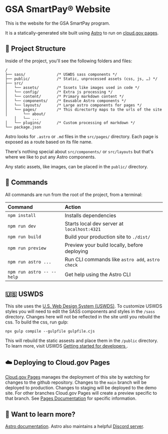 # GSA SmartPay® Website

This is the website for the GSA SmartPay program. 

It is a statically-generated site built using [Astro](https://astro.build) to run on [cloud.gov pages](https://pages.cloud.gov).


## 🚀 Project Structure

Inside of the project, you'll see the following folders and files:

```
/
├── sass/              /* USWDS sass components */
├── public/            /* Static, unprocessed assets (css, js, …) */
├── src/
│   └── assets/        /* Sssets like images used in code */
│   └── config/        /* Extra js processing */
│   └── content/       /* Primary markdown content */
│   └── components/    /* Eeusable Astro components */
│   └── layouts/       /* Large astro components for pages */
│   └── pages/         /* This directorty maps to the urls of the site
│       └── about/
    │   └── ...
│   └── plugins/       /* Custom processing of markdown */ 
└── package.json
```

Astro looks for `.astro` or `.md` files in the `src/pages/` directory. Each page is exposed as a route based on its file name.

There's nothing special about `src/components/` or `src/layouts` but that's where we like to put any Astro components.

Any static assets, like images, can be placed in the `public/` directory.

## 🧞 Commands

All commands are run from the root of the project, from a terminal:

| Command                   | Action                                           |
| :------------------------ | :----------------------------------------------- |
| `npm install`             | Installs dependencies                            |
| `npm run dev`             | Starts local dev server at `localhost:4321`      |
| `npm run build`           | Build your production site to `./dist/`          |
| `npm run preview`         | Preview your build locally, before deploying     |
| `npm run astro ...`       | Run CLI commands like `astro add`, `astro check` |
| `npm run astro -- --help` | Get help using the Astro CLI                     |

## 🇺🇸 USWDS
This site uses the [U.S. Web Design System (USWDS)](https://designsystem.digital.gov). To customize  USWDS styles you will need to edit the SASS components and styles in the `/sass` directory. Changes here will not be reflected in the site until you rebuild the css. To build the css, run gulp:

```
npx gulp compile --gulpfile gulpfile.cjs
```
This will rebuild the static assests and place them in the `/public` directory. To learn more, visit USWDS [Getting started for developers  ](https://designsystem.digital.gov/documentation/getting-started-for-developers/).


## ☁️ Deploying to Cloud.gov Pages
[Cloud.gov Pages](https://pages.cloud.gov/) manages the deployment of this site by watching for changes to the github repository. Changes to the `main` branch will be deployed to production. Changes to staging will be deployed to the demo site. For other branches Cloud.gov Pages will create a preview specific to that branch. See [Pages Documentation](https://cloud.gov/pages/documentation/) for specific information.
## 👀 Want to learn more?

[Astro documentation](https://docs.astro.build). Astro also maintains a helpful [Discord server](https://astro.build/chat).
